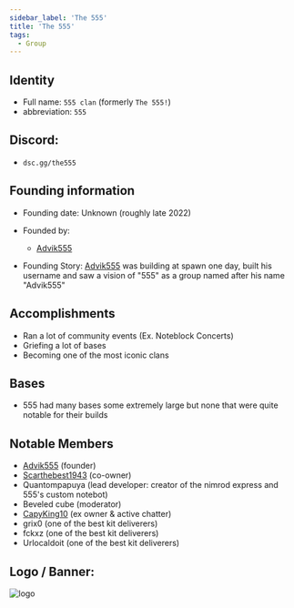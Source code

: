 ```yaml
---
sidebar_label: 'The 555'
title: 'The 555'
tags:
  - Group
---
```



## Identity
* Full name: `555 clan` (formerly `The 555!`)
* abbreviation: `555`

## Discord:
* `dsc.gg/the555`

## Founding information
* Founding date: Unknown (roughly late 2022)
* Founded by: 
  * [Advik555](../Players/Advik555.md)

* Founding Story: 
 [Advik555](../Players/Advik555.md) was building at spawn one day, built his username and saw a vision of "555" as a group named after his name "Advik555"

## Accomplishments
- Ran a lot of community events (Ex. Noteblock Concerts)
- Griefing a lot of bases
- Becoming one of the most iconic clans 

## Bases
- 555 had many bases some extremely large but none that were quite notable for their builds

## Notable Members
- [Advik555](../Players/Advik555.md) (founder)
- [Scarthebest1943](../Players/scar.md) (co-owner)
- Quantompapuya (lead developer: creator of the nimrod express and 555's custom notebot)
- Beveled cube (moderator)
- [CapyKing10](../Players/Less%20Relevant%20Players/capy.md) (ex owner & active chatter)
- grix0 (one of the best kit deliverers)
- fckxz (one of the best kit deliverers)
- Urlocaldoit (one of the best kit deliverers)

## Logo / Banner:
![logo](https://cdn.discordapp.com/icons/1128842072108044318/a4cc93e3d3c33d20554227b49bffcd47.png?size=4096)
